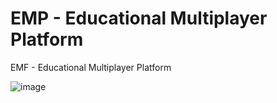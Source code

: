 # EMP - Educational Multiplayer Platform
EMF - Educational Multiplayer Platform




![image](https://user-images.githubusercontent.com/48179479/194595296-7fd644ee-a66c-4431-9c62-c65df8215928.png)
